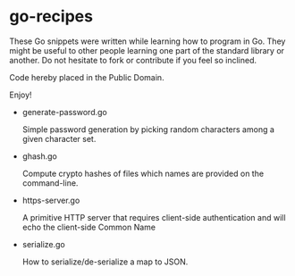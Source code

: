 go-recipes
==========

These Go snippets were written while learning how to program in
Go. They might be useful to other people learning one part of the
standard library or another. Do not hesitate to fork or
contribute if you feel so inclined.

Code hereby placed in the Public Domain.

Enjoy!

* generate-password.go
  
  Simple password generation by picking random characters
  among a given character set.

* ghash.go

  Compute crypto hashes of files which names are provided
  on the command-line.

* https-server.go

  A primitive HTTP server that requires client-side authentication
  and will echo the client-side Common Name

* serialize.go

  How to serialize/de-serialize a map to JSON.

